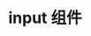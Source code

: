 # input 组件

<script setup>
    import demo from "./demo.vue"
    import preView from "@/components/preview/preview.vue"
</script>

<demo />
<pre-view compName="input" vueFName="demo" />
